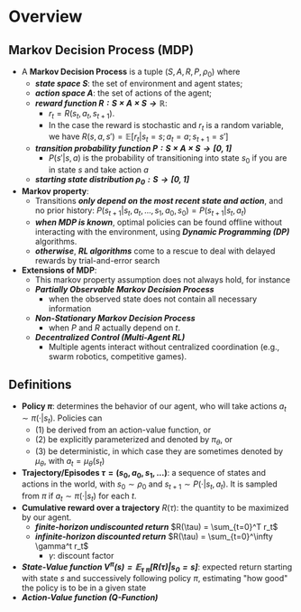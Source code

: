 # Overview

## Markov Decision Process (MDP)

- A **Markov Decision Process** is a tuple $(S, A, R, P, \rho_0)$ where
  - _**state space $S$**_: the set of environment and agent states;
  - _**action space $A$**_: the set of actions of the agent;
  - _**reward function $R : S \times A \times S \rightarrow  \mathbb{R}$**_:
    - $r_t = R(s_t, a_t, s_{t+1})$. 
    - In the case the reward is stochastic and $r_t$ is a random variable, we have $R(s, a, s') = \mathbb{E}[r_t \vert s_t = s; a_t = a; s_{t+1} = s']$
  - _**transition probability function $P : S×A×S \rightarrow [0, 1]$**_ 
    - $P(s' | s,a)$ is the probability of transitioning into state $s_0$ if you are in state $s$ and take action $a$
  - _**starting state distribution $\rho_0 : S \rightarrow [0, 1]$**_
- **Markov property**:
  - Transitions _**only depend on the most recent state and action**_, and no prior history: $P(s_{t+1} | s_t, a_t, ..., s_1, a_0, s_0) = P(s_{t+1} | s_t, a_t)$
  - _**when MDP is known**_, optimal policies can be found offline without interacting with the environment, using _**Dynamic Programming (DP)**_ algorithms.
  - _**otherwise**_, _**RL algorithms**_ come to a rescue to deal with delayed rewards by trial-and-error search
- **Extensions of MDP**:
  - This markov property assumption does not always hold, for instance
  - **_Partially Observable Markov Decision Process_**
    - when the observed state does not contain all necessary information 
  - **_Non-Stationary Markov Decision Process_**
    - when $P$ and $R$ actually depend on $t$.
  - _**Decentralized Control (Multi-Agent RL)**_
    - Multiple agents interact without centralized coordination (e.g., swarm robotics, competitive games).

## Definitions

- **Policy $\pi$**: determines the behavior of our agent, who will take actions $a_t ∼ π(· | s_t)$. Policies can 
  - (1) be derived from an action-value function, or
  - (2) be explicitly parameterized and denoted by $\pi_{\theta}$, or 
  - (3) be deterministic, in which case they are sometimes denoted by $\mu_{\theta}$, with $a_t = \mu_{\theta}(s_t)$
- **Trajectory/Episodes $\tau = (s_0, a_0, s_1, ...)$**: a sequence of states and actions in the world, with $s_0 ∼ \rho_0$ and $s_{t+1} ∼
P(· | s_t, a_t)$. It is sampled from $\pi$ if $a_t ∼ \pi(· | s_t)$ for each $t$.
- **Cumulative reward over a trajectory** $R(\tau)$: the quantity to be maximized by our agent.
  - _**finite-horizon undiscounted return**_ $R(\tau) = \sum_{t=0}^T r_t$
  - _**infinite-horizon discounted return**_ $R(\tau) = \sum_{t=0}^\infty \gamma^t r_t$
    - $\gamma$: discount factor
- _**State-Value function $V^{\pi }(s)=\mathbb{E}_{\tau ~ \pi}[R(\tau) \vert s_0 = s]$**_: expected return starting with state $s$ and successively following policy $\pi$, estimating "how good" the policy is to be in a given state
- _**Action-Value function (Q-Function)**_